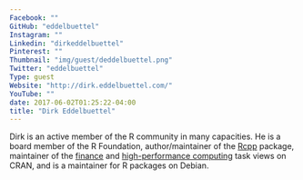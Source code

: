 ```yaml
---
Facebook: ""
GitHub: "eddelbuettel"
Instagram: ""
Linkedin: "dirkeddelbuettel"
Pinterest: ""
Thumbnail: "img/guest/deddelbuettel.png"
Twitter: "eddelbuettel"
Type: guest
Website: "http://dirk.eddelbuettel.com/"
YouTube: ""
date: 2017-06-02T01:25:22-04:00
title: "Dirk Eddelbuettel"
---
```


Dirk is an active member of the R community in many capacities.  He is a board member of the R Foundation, author/maintainer of the [Rcpp](http://rcpp.org/) package, maintainer of the [finance](https://cran.r-project.org/view=Finance) and [high-performance computing](https://cran.r-project.org/view=HighPerformanceComputing) task views on CRAN, and is a maintainer for R packages on Debian.
